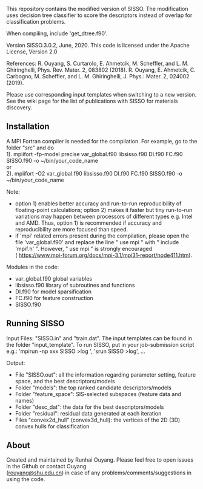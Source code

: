 This repository contains the modified version of SISSO. The modification uses decision tree classifier to 
score the descriptors instead of overlap for classification problems.

When compiling, include 'get_dtree.f90'.


Version SISSO.3.0.2, June, 2020.
This code is licensed under the Apache License, Version 2.0

References:
R. Ouyang, S. Curtarolo, E. Ahmetcik, M. Scheffler, and L. M. Ghiringhelli, Phys. Rev. Mater. 2, 083802 (2018).
R. Ouyang, E. Ahmetcik, C. Carbogno, M. Scheffler, and L. M. Ghiringhelli, J. Phys.: Mater. 2, 024002 (2019).

Please use corresponding input templates when switching to a new version.
See the wiki page for the list of publications with SISSO for materials discovery.


Installation
-------------
A MPI Fortran compiler is needed for the compilation. For example, go to the folder "src" and do  
1).  mpiifort -fp-model precise var_global.f90 libsisso.f90 DI.f90 FC.f90 SISSO.f90 -o ~/bin/your_code_name  
or  
2).  mpiifort -O2 var_global.f90 libsisso.f90 DI.f90 FC.f90 SISSO.f90 -o ~/bin/your_code_name  
  
Note:
- option 1) enables better accuracy and run-to-run reproducibility of floating-point calculations; option 2) makes 
  it faster but tiny run-to-run variations may happen between processors of different types e.g. Intel and AMD. 
  Thus, option 1) is recommended if accuracy and reproducibility are more focused than speed.
- if 'mpi' related errors present during the compilation, please open the file 'var_global.f90' and replace
  the line " use mpi " with " include 'mpif.h' ". However, " use mpi " is strongly encouraged  
  ( https://www.mpi-forum.org/docs/mpi-3.1/mpi31-report/node411.htm).

Modules in the code:
- var_global.f90     global variables
- libsisso.f90       library of subroutines and functions 
- DI.f90             for model sparsification
- FC.f90             for feature construction
- SISSO.f90


Running SISSO
-------------
Input Files: "SISSO.in" and "train.dat". The input templates can be found in the folder "input_template". 
To run SISSO, put in your job-submission script e.g.: 'mpirun -np xxx SISSO >log ', 'srun SISSO >log', ...

Output:
- File "SISSO.out": all the information regarding parameter setting, feature space, and the best descriptors/models
- Folder "models": the top ranked candidate descriptors/models
- Folder "feature_space": SIS-selected subspaces (feature data and names)
- Folder "desc_dat": the data for the best descriptors/models
- Folder "residual": residual data generated at each iteration
- Files "convex2d_hull" (convex3d_hull): the vertices of the 2D (3D) convex hulls for classification


About
-------------
Created and maintained by Runhai Ouyang. Please feel free to open issues in the Github or contact Ouyang  
(rouyang@shu.edu.cn) in case of any problems/comments/suggestions in using the code. 


